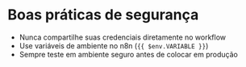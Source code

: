 # Boas práticas de segurança

- Nunca compartilhe suas credenciais diretamente no workflow  
- Use variáveis de ambiente no n8n (`{{ $env.VARIABLE }}`)  
- Sempre teste em ambiente seguro antes de colocar em produção  
